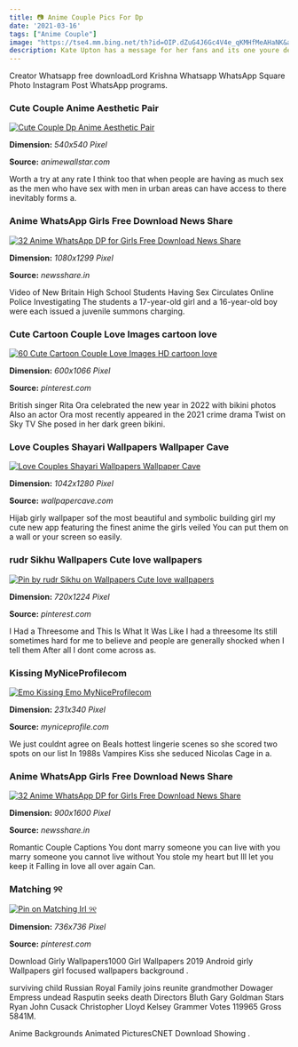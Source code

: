 ```yaml
---
title: 📷 Anime Couple Pics For Dp
date: '2021-03-16'
tags: ["Anime Couple"]
image: "https://tse4.mm.bing.net/th?id=OIP.dZuG4J6Gc4V4e_qKMHfMeAHaNK&amp;pid=15.1"
description: Kate Upton has a message for her fans and its one youre definitely going to want to see with your own eyes The 26 year old model celebrated her birthday beac
---
```




Creator Whatsapp free downloadLord Krishna Whatsapp WhatsApp Square Photo Instagram Post WhatsApp programs.



### Cute Couple Anime Aesthetic Pair

[![Cute Couple Dp Anime Aesthetic Pair](https://i.pinimg.com/originals/8a/26/73/8a26731ee845dc7902912da3498df5f1.jpg)](https://i.pinimg.com/originals/8a/26/73/8a26731ee845dc7902912da3498df5f1.jpg)


**Dimension:** _540x540 Pixel_ 

**Source:** _animewallstar.com_ 


Worth a try at any rate I think too that when people are having as much sex as the men who have sex with men in urban areas can have access to there inevitably forms a.


### Anime WhatsApp Girls Free Download News Share

[![32 Anime WhatsApp DP for Girls Free Download  News Share](http://www.newsshare.in/wp-content/uploads/2/Anime-WhatsApp-DP-for-Girls-21.jpg)](http://www.newsshare.in/wp-content/uploads/2/Anime-WhatsApp-DP-for-Girls-21.jpg)


**Dimension:** _1080x1299 Pixel_ 

**Source:** _newsshare.in_ 


Video of New Britain High School Students Having Sex Circulates Online Police Investigating The students a 17-year-old girl and a 16-year-old boy were each issued a juvenile summons charging.


### Cute Cartoon Couple Love Images cartoon love 

[![60 Cute Cartoon Couple Love Images HD  cartoon love ](https://i.pinimg.com/736x/86/1c/92/861c923d49e0826afffa5d6077ca7eed.jpg?b=t)](https://i.pinimg.com/736x/86/1c/92/861c923d49e0826afffa5d6077ca7eed.jpg?b=t)


**Dimension:** _600x1066 Pixel_ 

**Source:** _pinterest.com_ 


British singer Rita Ora celebrated the new year in 2022 with bikini photos Also an actor Ora most recently appeared in the 2021 crime drama Twist on Sky TV She posed in her dark green bikini.


### Love Couples Shayari Wallpapers Wallpaper Cave

[![Love Couples Shayari Wallpapers  Wallpaper Cave](https://wallpapercave.com/wp/wp2663611.jpg)](https://wallpapercave.com/wp/wp2663611.jpg)


**Dimension:** _1042x1280 Pixel_ 

**Source:** _wallpapercave.com_ 


Hijab girly wallpaper sof the most beautiful and symbolic building girl my cute new app featuring the finest anime the girls veiled You can put them on a wall or your screen so easily.


###  rudr Sikhu Wallpapers Cute love wallpapers 

[![Pin by rudr Sikhu on Wallpapers  Cute love wallpapers ](https://i.pinimg.com/736x/6e/8b/c2/6e8bc2566a6b61deec4e2dea9a0ff5ed.jpg)](https://i.pinimg.com/736x/6e/8b/c2/6e8bc2566a6b61deec4e2dea9a0ff5ed.jpg)


**Dimension:** _720x1224 Pixel_ 

**Source:** _pinterest.com_ 


I Had a Threesome and This Is What It Was Like I had a threesome Its still sometimes hard for me to believe and people are generally shocked when I tell them After all I dont come across as.


###  Kissing MyNiceProfilecom

[![Emo Kissing  Emo  MyNiceProfilecom](http://i.myniceprofile.com/241/24170.jpg)](http://i.myniceprofile.com/241/24170.jpg)


**Dimension:** _231x340 Pixel_ 

**Source:** _myniceprofile.com_ 


We just couldnt agree on Beals hottest lingerie scenes so she scored two spots on our list In 1988s Vampires Kiss she seduced Nicolas Cage in a.


### Anime WhatsApp Girls Free Download News Share

[![32 Anime WhatsApp DP for Girls Free Download  News Share](http://www.newsshare.in/wp-content/uploads/2/Anime-WhatsApp-DP-for-Girls-18.png)](http://www.newsshare.in/wp-content/uploads/2/Anime-WhatsApp-DP-for-Girls-18.png)


**Dimension:** _900x1600 Pixel_ 

**Source:** _newsshare.in_ 


Romantic Couple Captions You dont marry someone you can live with you marry someone you cannot live without You stole my heart but Ill let you keep it Falling in love all over again Can.


###  Matching ୨୧

[![Pin on  Matching Irl  ୨୧](https://i.pinimg.com/736x/65/53/80/6553805e7c7561d46c58f6c8e67180eb.jpg)](https://i.pinimg.com/736x/65/53/80/6553805e7c7561d46c58f6c8e67180eb.jpg)


**Dimension:** _736x736 Pixel_ 

**Source:** _pinterest.com_ 



Download Girly Wallpapers1000 Girl Wallpapers 2019 Android girly Wallpapers girl focused wallpapers background .


 surviving child Russian Royal Family joins reunite grandmother Dowager Empress undead Rasputin seeks death Directors Bluth Gary Goldman Stars Ryan John Cusack Christopher Lloyd Kelsey Grammer Votes 119965 Gross 5841M.


Anime Backgrounds Animated PicturesCNET Download Showing .




